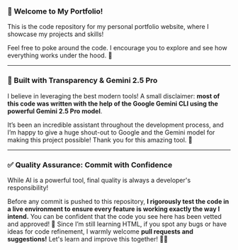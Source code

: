 ### 👋 Welcome to My Portfolio!

This is the code repository for my personal portfolio website, where I showcase my projects and skills!

Feel free to poke around the code. I encourage you to explore and see how everything works under the hood. 🧐

---

### 🤖 Built with Transparency & Gemini 2.5 Pro

I believe in leveraging the best modern tools! A small disclaimer: **most of this code was written with the help of the Google Gemini CLI using the powerful Gemini 2.5 Pro model**.

It’s been an incredible assistant throughout the development process, and I’m happy to give a huge shout-out to Google and the Gemini model for making this project possible! Thank you for this amazing tool. 🙏

---

### ✅ Quality Assurance: Commit with Confidence

While AI is a powerful tool, final quality is always a developer's responsibility!

Before any commit is pushed to this repository, **I rigorously test the code in a live environment to ensure every feature is working exactly the way I intend.** You can be confident that the code you see here has been vetted and approved! 🚀
Since I’m still learning HTML, if you spot any bugs or have ideas for code refinement, I warmly welcome **pull requests and suggestions!** Let's learn and improve this together! 🧑‍💻


